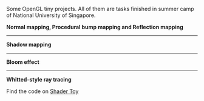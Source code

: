 Some OpenGL tiny projects. All of them are tasks finished in summer camp of National University of Singapore.

**Normal mapping, Procedural bump mapping and Reflection mapping**

****

**Shadow mapping**

****

**Bloom effect**

****

**Whitted-style ray tracing**



Find the code on <a href="https://www.shadertoy.com/view/ssGBWc">Shader Toy</a>

